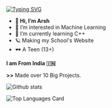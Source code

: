 [![Typing SVG](https://readme-typing-svg.herokuapp.com?multiline=true&width=500&lines=Backend+Developer++++++++++)](https://git.io/typing-svg)

- **👋 Hi, I’m Arsh**
- 👀 I’m interested in Machine Learning
- 🌱 I’m currently learning C++
- 🪐 Making my School's Website
- 🕶️ A Teen (13+)

**I am From India 🇮🇳**

**>>** Made over 10 Big Projects.


![Github stats](https://github-readme-stats.vercel.app/api?username=Aradhya-Shaswat&theme=highcontrast&show_icons=true&count_private=true&theme=tokyonight)


![Top Languages Card](https://github-readme-stats.vercel.app/api/top-langs/?username=Aradhya-Shaswat&layout=compact)


